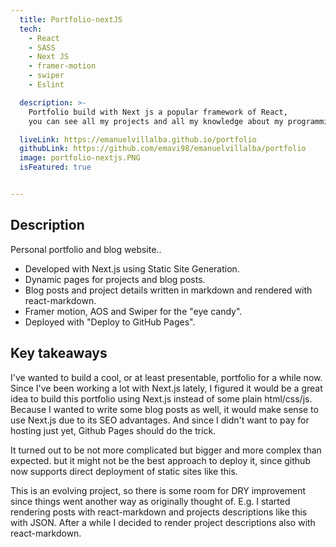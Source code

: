 ```yaml
---
  title: Portfolio-nextJS 
  tech:
    - React
    - SASS
    - Next JS
    - framer-motion
    - swiper
    - Eslint

  description: >-
    Portfolio build with Next js a popular framework of React,
    you can see all my projects and all my knowledge about my programming skills.

  liveLink: https://emanuelvillalba.github.io/portfolio
  githubLink: https://github.com/emavi98/emanuelvillalba/portfolio
  image: portfolio-nextjs.PNG
  isFeatured: true


---
```


## Description

Personal portfolio and blog website..

- Developed with Next.js using Static Site Generation.
- Dynamic pages for projects and blog posts.
- Blog posts and project details written in markdown and rendered with react-markdown.
- Framer motion, AOS and Swiper for the "eye candy".
- Deployed with "Deploy to GitHub Pages".

## Key takeaways

I've wanted to build a cool, or at least presentable, portfolio for a while now. Since I've been working a lot with Next.js lately, I figured it would be a great idea to build this portfolio using Next.js instead of some plain html/css/js. Because I wanted to write some blog posts as well, it would make sense to use Next.js due to its SEO advantages. And since I didn't want to pay for hosting just yet, Github Pages should do the trick.

It turned out to be not more complicated but bigger and more complex than expected. but it might not be the best approach to deploy it, since github now supports direct deployment of static sites like this.

This is an evolving project, so there is some room for DRY improvement since things went another way as originally thought of. E.g. I started rendering posts with react-markdown and projects descriptions like this with JSON. After a while I decided to render project descriptions also with react-markdown.
